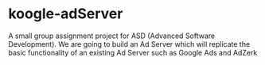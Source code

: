 # koogle-adServer
A small group assignment project for ASD (Advanced Software Development). We are going to build an Ad Server which will replicate the basic functionality of an existing Ad Server such as Google Ads and AdZerk 
